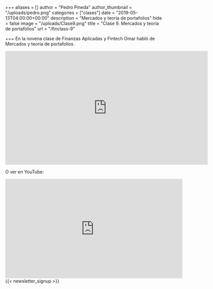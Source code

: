 +++
aliases = []
author = "Pedro Pineda"
author_thumbnail = "/uploads/pedro.png"
categories = ["clases"]
date = "2019-05-13T04:00:00+00:00"
description = "Mercados y teoría de portafolios"
hide = false
image = "/uploads/Clase9.png"
title = "Clase 9. Mercados y teoría de portafolios"
url = "/finclass-9"

+++
En la novena clase de Finanzas Aplicadas y Fintech Omar habló de Mercados y teoría de portafolios.

<div style="text-align:center">
<iframe src="https://player.vimeo.com/video/349052336" width="640" height="360" frameborder="0" allow="autoplay; fullscreen" allowfullscreen></iframe>
</div> 

O ver en YouTube:

<div style="text-align:center">
<iframe width="560" height="315" src="https://www.youtube.com/embed/4PvgNcPZGY4" frameborder="0" allow="accelerometer; autoplay; encrypted-media; gyroscope; picture-in-picture" allowfullscreen></iframe>
</div>
 {{< newsletter_signup >}}